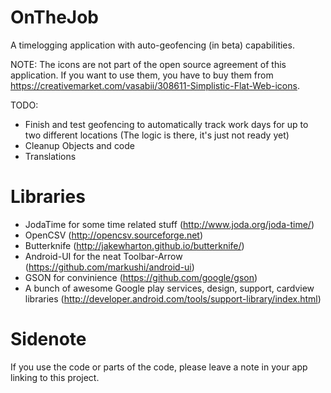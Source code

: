 # OnTheJob
A timelogging application with auto-geofencing (in beta) capabilities.

NOTE: The icons are not part of the open source agreement of this application. If you want to use them, you have to buy them from
https://creativemarket.com/vasabii/308611-Simplistic-Flat-Web-icons.

TODO:
* Finish and test geofencing to automatically track work days for up to two different locations (The logic is there, it's just not ready yet)
* Cleanup Objects and code
* Translations

# Libraries
* JodaTime for some time related stuff (http://www.joda.org/joda-time/)
* OpenCSV (http://opencsv.sourceforge.net)
* Butterknife (http://jakewharton.github.io/butterknife/)
* Android-UI for the neat Toolbar-Arrow (https://github.com/markushi/android-ui)
* GSON for convinience (https://github.com/google/gson)
* A bunch of awesome Google play services, design, support, cardview libraries (http://developer.android.com/tools/support-library/index.html)

# Sidenote
If you use the code or parts of the code, please leave a note in your app linking to this project.